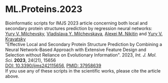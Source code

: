 # ML.Proteins.2023
Bioinformatic scripts for IMJS 2023 article concerning both local and secondary protein structures prediction by regression neural networks: 
<br><A HREF="https://orcid.org/0009-0000-9585-337X">Yury V. Milchevsky</A>, <A HREF="https://orcid.org/0000-0002-4350-8424">Vladislava Y. Milchevskaya</A>, <A HREF="https://orcid.org/0000-0001-5634-2227">Alexei M. Nikitin</A> and <A HREF="https://orcid.org/0000-0002-2499-3428">Yury V. Kravatsky</A>
<br>"Effective Local and Secondary Protein Structure Prediction by Combining a Neural Network-Based Approach with Extensive Feature Design and Selection without Reliance on Evolutionary Information". 2023, <I>Int. J. Mol. Sci.</I> <B>2023</B>, 24(21), 15656
<br><a href="https://doi.org/10.3390/ijms242115656">DOI: 10.3390/ijms242115656</a>, <a href="https://pubmed.ncbi.nlm.nih.gov/37958639">PMID: 37958639</a>
<br>If you use any of these scripts in the scientific works, please cite the article above.
